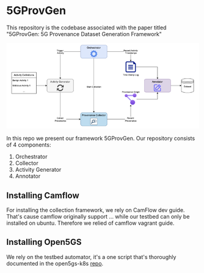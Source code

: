 # 5GProvGen
This repository is the codebase associated with the paper titled "5GProvGen: 5G Provenance Dataset Generation Framework" 

![Framework overview](./framework-overview.png)

In this repo we present our framework 5GProvGen. Our repository consists of 4 components:
1. Orchestrator 
2. Collector
3. Activity Generator 
4. Annotator

## Installing Camflow
For installing the collection framework, we rely on CamFlow dev guide. That's cause camflow originally support ... while our testbed can only be installed on ubuntu. Therefore we relied of camflow vagrant guide. 

## Installing Open5GS
We rely on the testbed automator, it's a one script that's thoroughly documented in the open5gs-k8s [repo](https://github.com/niloysh/open5gs-k8s/).